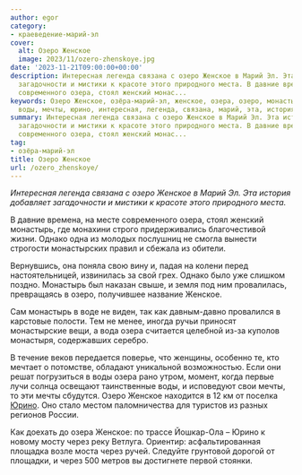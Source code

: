```yaml
---
author: egor
category:
- краеведение-марий-эл
cover:
  alt: Озеро Женское
  image: 2023/11/ozero-zhenskoye.jpg
date: '2023-11-21T09:00:00+00:00'
description: Интересная легенда связана с озеро Женское в Марий Эл. Эта история добавляет
  загадочности и мистики к красоте этого природного места. В давние времена, на месте
  современного озера, стоял женский монас...
keywords: Озеро Женское, озёра-марий-эл, женское, озера, озеро, монастырь, однако,
  воды, мечты, юрино, интересная, легенда, связана, марий, эта, история, добавляет
summary: Интересная легенда связана с озеро Женское в Марий Эл. Эта история добавляет
  загадочности и мистики к красоте этого природного места. В давние времена, на месте
  современного озера, стоял женский монас...
tag:
- озёра-марий-эл
title: Озеро Женское
url: /ozero_zhenskoye/
---
```


_Интересная легенда связана с озеро Женское в Марий Эл. Эта история добавляет загадочности и мистики к красоте этого природного места._

В давние времена, на месте современного озера, стоял женский монастырь, где монахини строго придерживались благочестивой жизни. Однако одна из молодых послушниц не смогла вынести строгости монастырских правил и сбежала из обители.

Вернувшись, она поняла свою вину и, падая на колени перед настоятельницей, извинилась за свой грех. Однако было уже слишком поздно. Монастырь был наказан свыше, и земля под ним провалилась, превращаясь в озеро, получившее название Женское.

Сам монастырь в воде не виден, так как давным-давно провалился в карстовые полости. Тем не менее, иногда ручьи приносят монастырские вещи, а вода озера считается целебной из-за куполов монастыря, содержавших серебро.

В течение веков передается поверье, что женщины, особенно те, кто мечтает о потомстве, обладают уникальной возможностью. Если они решат погрузиться в воды озера рано утром, момент, когда первые лучи солнца освещают таинственные воды, и исповедуют свои мечты, то эти мечты сбудутся. Озеро Женское находится в 12 км от поселка [Юрино](/zamok-sheremeteva/). Оно стало местом паломничества для туристов из разных регионов России.

Как доехать до озера Женское: по трассе Йошкар-Ола – Юрино к новому мосту через реку Ветлуга. Ориентир: асфальтированная площадка возле моста через ручей. Следуйте грунтовой дорогой от площадки, и через 500 метров вы достигнете первой стоянки.